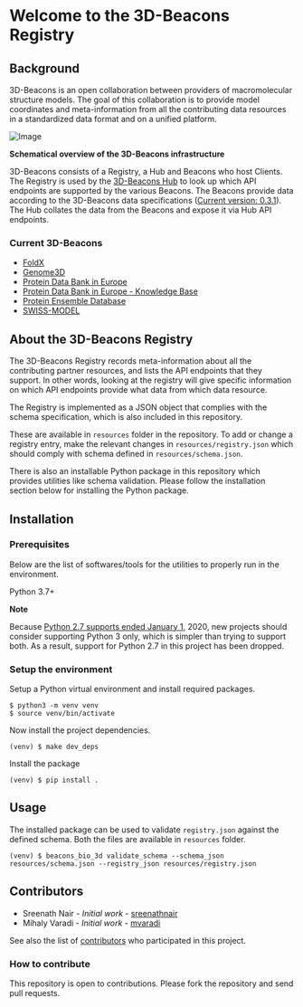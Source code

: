 # Welcome to the 3D-Beacons Registry

## Background
3D-Beacons is an open collaboration between providers of macromolecular structure models. The goal of this collaboration is to provide model coordinates and meta-information from all the contributing data resources in a standardized data format and on a unified platform.

![Image](https://raw.githubusercontent.com/3D-Beacons/3d-beacons-documentation/main/assets/3d-beacons-summary.png)

**Schematical overview of the 3D-Beacons infrastructure**

3D-Beacons consists of a Registry, a Hub and Beacons who host Clients. The Registry is used by the [3D-Beacons Hub](https://github.com/3D-Beacons/3d-beacons-hub-api) to look up which API endpoints are supported by the various Beacons. The Beacons provide data according to the 3D-Beacons data specifications ([Current version: 0.3.1](https://app.swaggerhub.com/apis/3dbeacons/3D-Beacons/0.3.1)). The Hub collates the data from the Beacons and expose it via Hub API endpoints.

### Current 3D-Beacons
- [FoldX](http://foldxsuite.crg.eu/)
- [Genome3D](http://genome3d.eu/)
- [Protein Data Bank in Europe](https://pdbe.org)
- [Protein Data Bank in Europe - Knowledge Base](https://pdbe-kb.org)
- [Protein Ensemble Database](https://proteinensemble.org/)
- [SWISS-MODEL](https://swissmodel.expasy.org/)

## About the 3D-Beacons Registry
The 3D-Beacons Registry records meta-information about all the contributing partner resources, and lists the API endpoints that they support. In other words, looking at the registry will give specific information on which API endpoints provide what data from which data resource.

The Registry is implemented as a JSON object that complies with the schema specification, which is also included in this repository.

These are available in `resources` folder in the repository. To add or change a registry entry, make the relevant changes in `resources/registry.json` which should comply with schema defined in `resources/schema.json`.

There is also an installable Python package in this repository which provides utilities like schema validation. Please follow the installation section below for installing the Python package.

## Installation

### Prerequisites
Below are the list of softwares/tools for the utilities to properly run in the environment.


Python 3.7+

**Note**

Because [Python 2.7 supports ended January 1](https://pythonclock.org/), 2020, new projects should consider supporting Python 3 only, which is simpler than trying to support both. As a result, support for Python 2.7 in this project has been dropped.

### Setup the environment
Setup a Python virtual environment and install required packages.
```
$ python3 -m venv venv
$ source venv/bin/activate
```

Now install the project dependencies.

```
(venv) $ make dev_deps
```

Install the package
```
(venv) $ pip install .
```

## Usage

The installed package can be used to validate `registry.json` against the defined schema. Both the files are available in `resources` folder.

```
(venv) $ beacons_bio_3d validate_schema --schema_json resources/schema.json --registry_json resources/registry.json
```

## Contributors
- Sreenath Nair - _Initial work_ - [sreenathnair](https://github.com/sreenathnair)
- Mihaly Varadi - _Initial work_ - [mvaradi](https://github.com/mvaradi)

See also the list of [contributors](https://github.com/3D-Beacons/3d-beacons-registry/contributors) who participated in this project.

### How to contribute
This repository is open to contributions. Please fork the repository and send pull requests.
